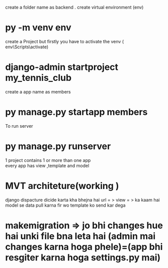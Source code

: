 create a folder name as backend .
create virtual environment (env) 
# py -m venv env
create a Project but firstly you have to activate the  venv ( env\Scripts\activate)
# django-admin startproject my_tennis_club
create a app name as members 
# py manage.py startapp members
To run server 
# py manage.py runserver
1 project contains 1 or more than one app  
every app has view ,template and model
#  MVT architeture(working )
django dispacture dicide karta kha bhejna hai url = > view = > ka kaam hai model se data pull karna fir wo template ko send  kar dega 
# makemigration => jo bhi changes hue hai unki file bna leta hai (admin mai changes karna hoga phele)=(app bhi resgiter karna hoga settings.py mai)